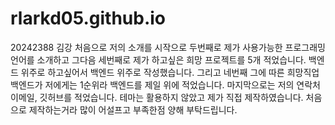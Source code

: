 # rlarkd05.github.io
20242388 김강
처음으로 저의 소개를 시작으로 두번째로 제가 사용가능한 프로그래밍 언어를 소개하고 그다음 세번째로 제가 하고싶은 희망 프로젝트를 5개 적었습니다. 백엔드 위주로 하고싶어서 백엔드 위주로 작성했습니다. 그리고 네번째 그에 따른 희망직업 백엔드가 저에게는 1순위라 백엔드를 제일 위에 적었습니다. 마지막으로는 저의 연락처 이메일, 깃허브를 적었습니다.
테마는 활용하지 않았고 제가 직접 제작하였습니다. 처음으로 제작하는거라 많이 어설프고 부족한점 양해 부탁드립니다.
